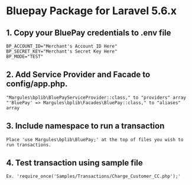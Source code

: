 # Bluepay Package for Laravel 5.6.x

## 1. Copy your BluePay credentials to .env file
	BP_ACCOUNT_ID="Merchant's Account ID Here"
	BP_SECRET_KEY="Merchant's Secret Key Here"
	BP_MODE="TEST"

## 2. Add Service Provider and Facade to config/app.php.
	"Margules\bplib\BluePayServiceProvider::class," to "providers" array
	"'BluePay' => Margules\bplib\Facades\BluePay::class," to "aliases" array

## 3. Include namespace to run a transaction
	Place 'use Margules\bplib\BluePay;' at the top of files you wish to run transactions.

## 4. Test transaction using sample file
	Ex. 'require_once('Samples/Transactions/Charge_Customer_CC.php');'